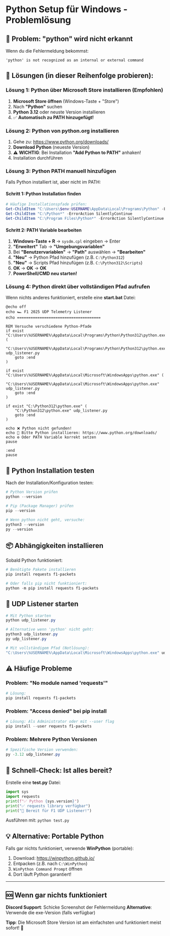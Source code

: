 # Python Setup für Windows - Problemlösung

## 🐍 Problem: "python" wird nicht erkannt

Wenn du die Fehlermeldung bekommst:
```
'python' is not recognized as an internal or external command
```

## 🔧 Lösungen (in dieser Reihenfolge probieren):

### Lösung 1: Python über Microsoft Store installieren (Empfohlen)
1. **Microsoft Store öffnen** (Windows-Taste + "Store")
2. Nach **"Python"** suchen
3. **Python 3.12** oder neuste Version installieren
4. ✅ **Automatisch zu PATH hinzugefügt!**

### Lösung 2: Python von python.org installieren
1. Gehe zu: https://www.python.org/downloads/
2. **Download Python** (neueste Version)
3. ⚠️ **WICHTIG**: Bei Installation **"Add Python to PATH"** anhaken!
4. Installation durchführen

### Lösung 3: Python PATH manuell hinzufügen
Falls Python installiert ist, aber nicht im PATH:

#### Schritt 1: Python Installation finden
```powershell
# Häufige Installationspfade prüfen:
Get-ChildItem "C:\Users\$env:USERNAME\AppData\Local\Programs\Python" -ErrorAction SilentlyContinue
Get-ChildItem "C:\Python*" -ErrorAction SilentlyContinue
Get-ChildItem "C:\Program Files\Python*" -ErrorAction SilentlyContinue
```

#### Schritt 2: PATH Variable bearbeiten
1. **Windows-Taste + R** → `sysdm.cpl` eingeben → Enter
2. **"Erweitert"** Tab → **"Umgebungsvariablen"**
3. Bei **"Benutzervariablen"** → **"Path"** auswählen → **"Bearbeiten"**
4. **"Neu"** → Python Pfad hinzufügen (z.B. `C:\Python312`)
5. **"Neu"** → Scripts Pfad hinzufügen (z.B. `C:\Python312\Scripts`)
6. **OK** → **OK** → **OK**
7. **PowerShell/CMD neu starten!**

### Lösung 4: Python direkt über vollständigen Pfad aufrufen

Wenn nichts anderes funktioniert, erstelle eine **start.bat** Datei:

```batch
@echo off
echo 🏎️ F1 2025 UDP Telemetry Listener
echo =====================================

REM Versuche verschiedene Python-Pfade
if exist "C:\Users\%USERNAME%\AppData\Local\Programs\Python\Python312\python.exe" (
    "C:\Users\%USERNAME%\AppData\Local\Programs\Python\Python312\python.exe" udp_listener.py
    goto :end
)

if exist "C:\Users\%USERNAME%\AppData\Local\Microsoft\WindowsApps\python.exe" (
    "C:\Users\%USERNAME%\AppData\Local\Microsoft\WindowsApps\python.exe" udp_listener.py
    goto :end
)

if exist "C:\Python312\python.exe" (
    "C:\Python312\python.exe" udp_listener.py
    goto :end
)

echo ❌ Python nicht gefunden!
echo 📝 Bitte Python installieren: https://www.python.org/downloads/
echo ⚙️ Oder PATH Variable korrekt setzen
pause

:end
pause
```

## 🧪 Python Installation testen

Nach der Installation/Konfiguration testen:

```powershell
# Python Version prüfen
python --version

# Pip (Package Manager) prüfen  
pip --version

# Wenn python nicht geht, versuche:
python3 --version
py --version
```

## 📦 Abhängigkeiten installieren

Sobald Python funktioniert:

```powershell
# Benötigte Pakete installieren
pip install requests f1-packets

# Oder falls pip nicht funktioniert:
python -m pip install requests f1-packets
```

## 🚀 UDP Listener starten

```powershell
# Mit Python starten
python udp_listener.py

# Alternative wenn 'python' nicht geht:
python3 udp_listener.py
py udp_listener.py

# Mit vollständigem Pfad (Notlösung):
"C:\Users\%USERNAME%\AppData\Local\Microsoft\WindowsApps\python.exe" udp_listener.py
```

## ⚠️ Häufige Probleme

### Problem: "No module named 'requests'"
```powershell
# Lösung:
pip install requests f1-packets
```

### Problem: "Access denied" bei pip install
```powershell
# Lösung: Als Administrator oder mit --user flag
pip install --user requests f1-packets
```

### Problem: Mehrere Python Versionen
```powershell
# Spezifische Version verwenden:
py -3.12 udp_listener.py
```

## 🎯 Schnell-Check: Ist alles bereit?

Erstelle eine **test.py** Datei:

```python
import sys
import requests
print(f"✅ Python {sys.version}")
print("✅ requests library verfügbar")
print("🚀 Bereit für F1 UDP Listener!")
```

Ausführen mit: `python test.py`

## 💡 Alternative: Portable Python

Falls gar nichts funktioniert, verwende **WinPython** (portable):
1. Download: https://winpython.github.io/
2. Entpacken (z.B. nach `C:\WinPython`)
3. `WinPython Command Prompt` öffnen
4. Dort läuft Python garantiert!

---

## 🆘 Wenn gar nichts funktioniert

**Discord Support**: Schicke Screenshot der Fehlermeldung
**Alternative**: Verwende die exe-Version (falls verfügbar)

**Tipp**: Die Microsoft Store Version ist am einfachsten und funktioniert meist sofort! 🎯
